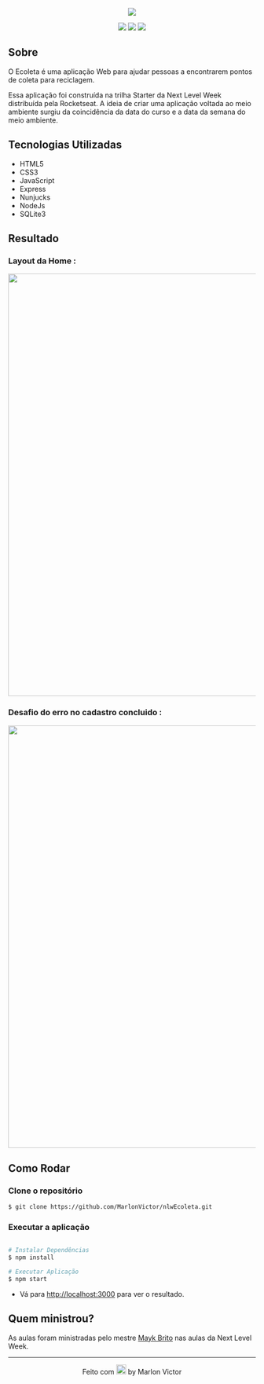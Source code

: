 <p align="center">
    <img src="https://user-images.githubusercontent.com/62356988/84291662-cbce8f00-ab1b-11ea-9fd4-07889511e582.png">
</p>
<p align="center">
  <img src="https://img.shields.io/github/repo-size/MarlonVictor/nlwEcoleta?color=%2334cb79&logo=GitHub&style=flat-square">
  <img src="https://img.shields.io/github/stars/MarlonVictor/nlwEcoleta?color=%2334cb79&logo=github&style=flat-square">
  <img src="https://img.shields.io/github/license/MarlonVictor/nlwEcoleta?color=%2334cb79&style=flat-square">
</p>
  
## Sobre
O Ecoleta é uma aplicação Web para ajudar pessoas a encontrarem pontos de coleta para reciclagem.  
  
Essa aplicação foi construída na trilha Starter da Next Level Week distribuída pela Rocketseat. A ideia de criar uma aplicação voltada ao meio ambiente surgiu da coincidência da data do curso e a data da semana do meio ambiente.

## Tecnologias Utilizadas
* HTML5
* CSS3
* JavaScript
* Express
* Nunjucks
* NodeJs
* SQLite3

## Resultado
### Layout da Home :

<p align="center">
  <img src="https://user-images.githubusercontent.com/62356988/86515241-fbf11100-bded-11ea-9efa-cd6ccc0efd70.jpg" width="860px">
</p>
  
### Desafio do erro no cadastro concluido :

<p align="center">
  <img src="https://user-images.githubusercontent.com/62356988/84293914-cc1c5980-ab1e-11ea-8de6-e1a649c26fe7.gif" width="860px">
</p>

## Como Rodar

### Clone o repositório
```bash
$ git clone https://github.com/MarlonVictor/nlwEcoleta.git
```

### Executar a aplicação
```bash

# Instalar Dependências
$ npm install

# Executar Aplicação 
$ npm start
```
* Vá para [http://localhost:3000](http://localhost:3000) para ver o resultado.

## Quem ministrou?

As aulas foram ministradas pelo mestre [Mayk Brito](https://www.gitshowcase.com/maykbrito) nas aulas da Next Level Week.

___
<p align="center">
  Feito com <img src="https://github.githubassets.com/images/icons/emoji/unicode/1f49c.png" width="20px"> by Marlon Victor
</p>
